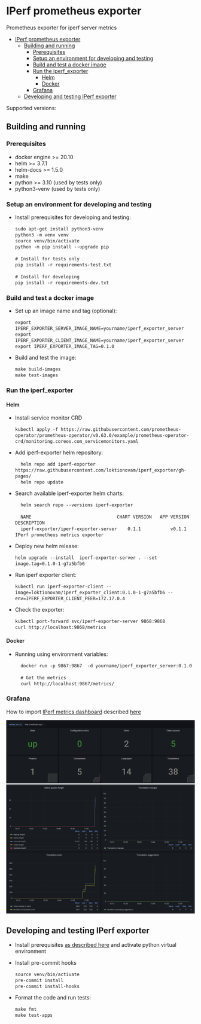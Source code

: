 # IPerf prometheus exporter

Prometheus exporter for iperf server metrics

* [IPerf prometheus exporter](#iperf-prometheus-exporter)
  * [Building and running](#building-and-running)
    * [Prerequisites](#prerequisites)
    * [Setup an environment for developing and testing](#setup-an-environment-for-developing-and-testing)
    * [Build and test a docker image](#build-and-test-a-docker-image)
    * [Run the iperf\_exporter](#run-the-iperf_exporter)
      * [Helm](#helm)
      * [Docker](#docker)
    * [Grafana](#grafana)
  * [Developing and testing IPerf exporter](#developing-and-testing-iperf-exporter)

Supported versions:

## Building and running

### Prerequisites

* docker engine >= 20.10
* helm >= 3.7.1
* helm-docs >= 1.5.0
* make
* python >= 3.10 (used by tests only)
* python3-venv (used by tests only)

### Setup an environment for developing and testing

* Install prerequisites for developing and testing:

  ```shell
  sudo apt-get install python3-venv
  python3 -m venv venv
  source venv/bin/activate
  python -m pip install --upgrade pip

  # Install for tests only
  pip install -r requirements-test.txt

  # Install for developing
  pip install -r requirements-dev.txt
  ```

### Build and test a docker image

* Set up an image name and tag (optional):

    ```shell
    export IPERF_EXPORTER_SERVER_IMAGE_NAME=yourname/iperf_exporter_server
    export IPERF_EXPORTER_CLIENT_IMAGE_NAME=yourname/iperf_exporter_server
    export IPERF_EXPORTER_IMAGE_TAG=0.1.0
    ```

* Build and test the image:

    ```shell
    make build-images
    make test-images
    ```

### Run the iperf_exporter

#### Helm

* Install service monitor CRD

  ```shell
  kubectl apply -f https://raw.githubusercontent.com/prometheus-operator/prometheus-operator/v0.63.0/example/prometheus-operator-crd/monitoring.coreos.com_servicemonitors.yaml
  ```

* Add iperf-exporter helm repository:

  ```shell
    helm repo add iperf-exporter https://raw.githubusercontent.com/loktionovam/iperf_exporter/gh-pages/
    helm repo update
  ```

* Search available iperf-exporter helm charts:

  ```shell
    helm search repo --versions iperf-exporter

    NAME                             	CHART VERSION	APP VERSION	DESCRIPTION
    iperf-exporter/iperf-exporter-server	0.1.1        	v0.1.1     	IPerf prometheus metrics exporter

  ```

* Deploy new helm release:

  ```shell
  helm upgrade --install  iperf-exporter-server . --set image.tag=0.1.0-1-g7a5bfb6
  ```

* Run iperf exporter client:

  ```shell
  kubectl run iperf-exporter-client --image=loktionovam/iperf_exporter_client:0.1.0-1-g7a5bfb6 --env=IPERF_EXPORTER_CLIENT_PEER=172.17.0.4
  ```

* Check the exporter:

  ```shell
  kubectl port-forward svc/iperf-exporter-server 9868:9868
  curl http://localhost:9868/metrics
  ```

#### Docker

* Running using environment variables:

  ```shell
    docker run -p 9867:9867  -d yourname/iperf_exporter_server:0.1.0

    # Get the metrics
    curl http://localhost:9867/metrics/
  ```

### Grafana

How to import [IPerf metrics dashboard](./grafana/dashboards/iperf.json) described [here](https://grafana.com/docs/grafana/latest/dashboards/export-import/#import-dashboard)

![Grafana Dashboard (Summary)](grafana/img/dashboard-summary.png)
![Grafana Dashboard (Graphs)](grafana/img/dashboard-graphs.png)

## Developing and testing IPerf exporter

* Install prerequisites [as described here](#setup-an-environment-for-developing-and-testing) and activate python virtual environment
* Install pre-commit hooks

  ```shell
  source venv/bin/activate
  pre-commit install
  pre-commit install-hooks
  ```

* Format the code and run tests:

  ```shell
  make fmt
  make test-apps
  ```
